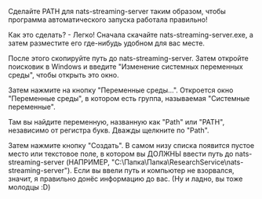 Сделайте PATH для nats-streaming-server таким образом, чтобы программа автоматического запуска работала правильно!

Как это сделать? - Легко! Сначала скачайте nats-streaming-server.exe, а затем разместите его где-нибудь удобном для вас месте. 

После этого скопируйте путь до nats-streaming-server. Затем откройте поисковик в Windows и введите "Изменение системных переменных среды", чтобы открыть это окно. 

Затем нажмите на кнопку "Переменные среды...". Откроется окно "Переменные среды", в котором есть группа, называемая "Системные переменные". 

Там вы найдите переменную, названную как "Path" или "PATH", независимо от регистра букв. Дважды щелкните по "Path". 

Затем нажмите кнопку "Создать". В самом низу списка появится пустое место или текстовое поле, в котором вы ДОЛЖНЫ ввести путь до nats-streaming-server (НАПРИМЕР, "C:\Папка\Папка\ResearchService\nats-streaming-server"). Если вы ввели путь и компьютер не взорвался, значит, я правильно донёс информацию до вас. (Ну и ладно, вы тоже молодцы :D)